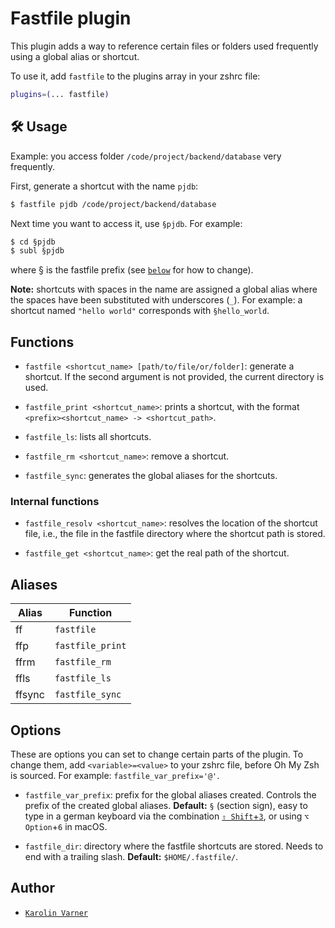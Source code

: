 # Fastfile plugin

This plugin adds a way to reference certain files or folders used frequently
using a global alias or shortcut.

To use it, add `fastfile` to the plugins array in your zshrc file:

```zsh
plugins=(... fastfile)
```

## 🛠️ Usage

Example: you access folder `/code/project/backend/database` very frequently.

First, generate a shortcut with the name `pjdb`:

```zsh
$ fastfile pjdb /code/project/backend/database
```

Next time you want to access it, use `§pjdb`. For example:

```zsh
$ cd §pjdb
$ subl §pjdb
```

where § is the fastfile prefix (see [`below`](#options) for how to change).

**Note:** shortcuts with spaces in the name are assigned a global alias where
the spaces have been substituted with underscores (`_`). For example: a shortcut
named `"hello world"` corresponds with `§hello_world`.

## Functions

-   `fastfile <shortcut_name> [path/to/file/or/folder]`: generate a shortcut. If
    the second argument is not provided, the current directory is used.

-   `fastfile_print <shortcut_name>`: prints a shortcut, with the format
    `<prefix><shortcut_name> -> <shortcut_path>`.

-   `fastfile_ls`: lists all shortcuts.

-   `fastfile_rm <shortcut_name>`: remove a shortcut.

-   `fastfile_sync`: generates the global aliases for the shortcuts.

### Internal functions

-   `fastfile_resolv <shortcut_name>`: resolves the location of the shortcut
    file, i.e., the file in the fastfile directory where the shortcut path is
    stored.

-   `fastfile_get <shortcut_name>`: get the real path of the shortcut.

## Aliases

| Alias  | Function         |
| ------ | ---------------- |
| ff     | `fastfile`       |
| ffp    | `fastfile_print` |
| ffrm   | `fastfile_rm`    |
| ffls   | `fastfile_ls`    |
| ffsync | `fastfile_sync`  |

## Options

These are options you can set to change certain parts of the plugin. To change
them, add `<variable>=<value>` to your zshrc file, before Oh My Zsh is sourced.
For example: `fastfile_var_prefix='@'`.

-   `fastfile_var_prefix`: prefix for the global aliases created. Controls the
    prefix of the created global aliases. **Default:** `§` (section sign), easy
    to type in a german keyboard via the combination
    [`⇧ Shift`+`3`](https://en.wikipedia.org/wiki/German_keyboard_layout#/media/File:KB_Germany.svg),
    or using `⌥ Option`+`6` in macOS.

-   `fastfile_dir`: directory where the fastfile shortcuts are stored. Needs to
    end with a trailing slash. **Default:** `$HOME/.fastfile/`.

## Author

-   [`Karolin Varner`](HTTPS://GitHub.Com/koraa)
